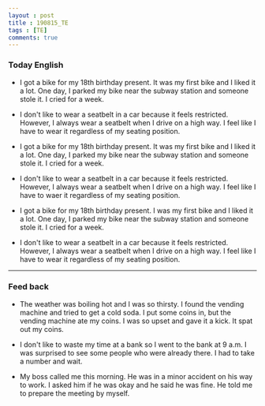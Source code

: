 ```yaml
---
layout : post
title : 190815_TE 
tags : [TE]
comments: true
---
```

### Today English
- I got a bike for my 18th birthday present. It was my first bike and I liked it a lot. One day, I parked my bike near the subway station and someone stole it. I cried for a week.

- I don't like to wear a seatbelt in a car because it feels restricted. However, I always wear a seatbelt when I drive on a high way. I feel like I have to wear it regardless of my seating position.

- I got a bike for my 18th birthday present. It was my first bike and I liked it a lot. One day, I parked my bike near the subway station and someone stole it. I cried for a week.

- I don't like to wear a seatbelt in a car because it feels restricted. However, I always wear a seatbelt when I drive on a high way. I feel like I have to waer it regardless of my seating position.

- I got a bike for my 18th birthday present. I was my first bike and I liked it a lot. One day, I parked my bike near the subway station and someone stole it. I cried for a week.

- I don't like to wear a seatbelt in a car because it feels restricted. However, I always wear a seatbelt when I drive on a high way. I feel like I have to wear it regardless of my seating position.

* * *
### Feed back

- The weather was boiling hot and I was so thirsty. I found the vending machine and tried to get a cold soda. I put some coins in, but the vending machine ate my coins. I was so upset and gave it a kick. It spat out my coins.

- I don't like to waste my time at a bank so I went to the bank at 9 a.m. I was surprised to see some people who were already there. I had to take a number and wait.

- My boss called me this morning. He was in a minor accident on his way to work. I asked him if he was okay and he said he was fine. He told me to prepare the meeting by myself.
